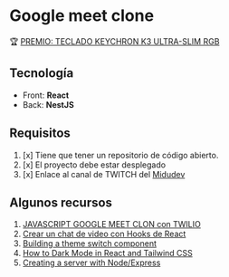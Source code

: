 # Google meet clone

🏆 [PREMIO: TECLADO KEYCHRON K3 ULTRA-SLIM RGB](https://www.keychron.com/products/keychron-k3-wireless-mechanical-keyboard?variant=32220198633561)

## Tecnología

- Front: **React**
- Back: **NestJS**

## Requisitos

1. [x] Tiene que tener un repositorio de código abierto.
2. [x] El proyecto debe estar desplegado
3. [x] Enlace al canal de TWITCH del [Midudev](https://twitch.tv/midudev)

## Algunos recursos

1. [JAVASCRIPT GOOGLE MEET CLON con TWILIO](https://www.twitch.tv/videos/1463806723)
2. [Crear un chat de video con Hooks de React](https://www.twilio.com/blog/crear-un-chat-de-video-con-hooks-de-react)
3. [Building a theme switch component](https://web.dev/building-a-theme-switch-component)
4. [How to Dark Mode in React and Tailwind CSS](https://jeffjadulco.com/blog/dark-mode-react-tailwind)
5. [Creating a server with Node/Express](https://www.twilio.com/docs/video/tutorials/get-started-with-twilio-video-node-express-server)
